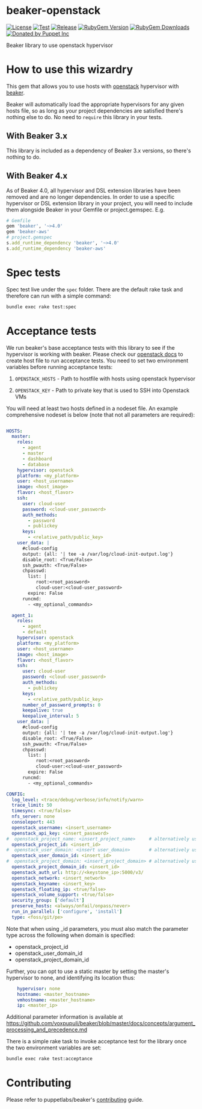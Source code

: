 # beaker-openstack

[![License](https://img.shields.io/github/license/voxpupuli/beaker-openstack.svg)](https://github.com/voxpupuli/beaker-openstack/blob/master/LICENSE)
[![Test](https://github.com/voxpupuli/beaker-openstack/actions/workflows/test.yml/badge.svg)](https://github.com/voxpupuli/beaker-openstack/actions/workflows/test.yml)
[![Release](https://github.com/voxpupuli/beaker-openstack/actions/workflows/release.yml/badge.svg)](https://github.com/voxpupuli/beaker-openstack/actions/workflows/release.yml)
[![RubyGem Version](https://img.shields.io/gem/v/beaker-openstack.svg)](https://rubygems.org/gems/beaker-openstack)
[![RubyGem Downloads](https://img.shields.io/gem/dt/beaker-openstack.svg)](https://rubygems.org/gems/beaker-openstack)
[![Donated by Puppet Inc](https://img.shields.io/badge/donated%20by-Puppet%20Inc-fb7047.svg)](#transfer-notice)

Beaker library to use openstack hypervisor

# How to use this wizardry

This gem that allows you to use hosts with [openstack](openstack.md) hypervisor with [beaker](https://github.com/puppetlabs/beaker). 

Beaker will automatically load the appropriate hypervisors for any given hosts file, so as long as your project dependencies are satisfied there's nothing else to do. No need to `require` this library in your tests.

## With Beaker 3.x

This library is included as a dependency of Beaker 3.x versions, so there's nothing to do.

## With Beaker 4.x

As of Beaker 4.0, all hypervisor and DSL extension libraries have been removed and are no longer dependencies. In order to use a specific hypervisor or DSL extension library in your project, you will need to include them alongside Beaker in your Gemfile or project.gemspec. E.g.

~~~ruby
# Gemfile
gem 'beaker', '~>4.0'
gem 'beaker-aws'
# project.gemspec
s.add_runtime_dependency 'beaker', '~>4.0'
s.add_runtime_dependency 'beaker-aws'
~~~

# Spec tests

Spec test live under the `spec` folder. There are the default rake task and therefore can run with a simple command:
```bash
bundle exec rake test:spec
```

# Acceptance tests

We run beaker's base acceptance tests with this library to see if the hypervisor is working with beaker. Please check our [openstack docs](openstack.md) to create host file to run acceptance tests. You need to set two environment variables before running acceptance tests:

1. `OPENSTACK_HOSTS` - Path to hostfile with hosts using openstack hypervisor

2. `OPENSTACK_KEY` - Path to private key that is used to SSH into Openstack VMs 

You will need at least two hosts defined in a nodeset file. An example comprehensive nodeset is below (note that not all parameters are required):

```yaml

HOSTS:
  master:
    roles:
      - agent
      - master
      - dashboard
      - database
    hypervisor: openstack
    platform: <my_platform> 
    user: <host_username>
    image: <host_image>
    flavor: <host_flavor>
    ssh:
      user: cloud-user
      password: <cloud-user_password>
      auth_methods:
        - password
        - publickey
      keys:
        - <relative_path/public_key>
    user_data: |
      #cloud-config
      output: {all: '| tee -a /var/log/cloud-init-output.log'}
      disable_root: <True/False>
      ssh_pwauth: <True/False>
      chpasswd:
        list: |
           root:<root_password>
           cloud-user:<cloud-user_password>
        expire: False
      runcmd:
        - <my_optional_commands>

  agent_1:
    roles:
      - agent
      - default
    hypervisor: openstack
    platform: <my_platform>
    user: <host_username>
    image: <host_image>
    flavor: <host_flavor>
    ssh:
      user: cloud-user
      password: <cloud-user_password>
      auth_methods:
        - publickey
      keys:
        - <relative_path/public_key>
      number_of_password_prompts: 0
      keepalive: true
      keepalive_interval: 5
    user_data: |
      #cloud-config
      output: {all: '| tee -a /var/log/cloud-init-output.log'}
      disable_root: <True/False>
      ssh_pwauth: <True/False>
      chpasswd:
        list: |
           root:<root_password>
           cloud-user:<cloud-user_password>
        expire: False
      runcmd:
        - <my_optional_commands>

CONFIG:
  log_level: <trace/debug/verbose/info/notify/warn>
  trace_limit: 50
  timesync: <true/false>
  nfs_server: none
  consoleport: 443
  openstack_username: <insert_username>
  openstack_api_key: <insert_password>
#  openstack_project_name: <insert_project_name>     # alternatively use openstack_project_id
  openstack_project_id: <insert_id>
#  openstack_user_domain: <insert user_domain>       # alternatively use openstack_user_domain_id
  openstack_user_domain_id: <insert_id>
#  openstack_project_domain: <insert_project_domain> # alternatively use openstack_project_domain_id
  openstack_project_domain_id: <insert_id>
  openstack_auth_url: http://<keystone_ip>:5000/v3/
  openstack_network: <insert_network>
  openstack_keyname: <insert_key>
  openstack_floating_ip: <true/false>
  openstack_volume_support: <true/false>
  security_group: ['default']
  preserve_hosts: <always/onfail/onpass/never>
  run_in_parallel: ['configure', 'install']
  type: <foss/git/pe>
```

Note that when using _id parameters, you must also match the parameter type across the following when domain is specified:
- openstack_project_id
- openstack_user_domain_id
- openstack_project_domain_id 

Further, you can opt to use a static master by setting the master's hypervisor to none, and identifying its location thus:
```yaml
    hypervisor: none
    hostname: <master_hostname>
    vmhostname: <master_hostname>
    ip: <master_ip>
```

Additional parameter information is available at https://github.com/voxpupuli/beaker/blob/master/docs/concepts/argument_processing_and_precedence.md

There is a simple rake task to invoke acceptance test for the library once the two environment variables are set:
```bash
bundle exec rake test:acceptance
```

# Contributing

Please refer to puppetlabs/beaker's [contributing](https://github.com/puppetlabs/beaker/blob/master/CONTRIBUTING.md) guide.
